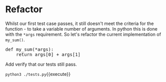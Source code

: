 Refactor
========

Whilst our first test case passes, it still doesn't meet the criteria
for the function - to take a variable number of arguments.  In python
this is done with the `*args` requirement.  So let's refactor the current
implementation of `my_sum()`.

<pre class="file" data-filename="calc.py" data-target="replace">
def my_sum(*args):
    return args[0] + args[1]
</pre>

Add verify that our tests still pass.

`python3 ./tests.py`{{execute}}